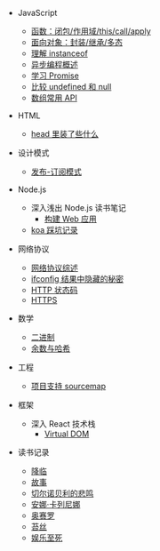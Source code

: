 - JavaScript

  - [函数：闭包/作用域/this/call/apply](js/function.md)
  - [面向对象：封装/继承/多态](js/OOP.md)
  - [理解 instanceof](js/instanceof.md)
  - [异步编程概述](js/async.md)
  - [学习 Promise](js/promise.md)
  - [比较 undefined 和 null](js/undefined.md)
  - [数组常用 API](js/array)

- HTML

  - [head 里装了些什么](html/head.md)

- 设计模式

  - [发布-订阅模式](pattern/publish.md)

- Node.js

  - 深入浅出 Node.js 读书笔记
    - [构建 Web 应用](node/book/web.md)
  - [koa 踩坑记录](node/koa/tips.md)

- 网络协议

  - [网络协议综述](network/basic.md)
  - [ifconfig 结果中隐藏的秘密](network/ifconfig.md)
  - [HTTP 状态码](network/http/code.md)
  - [HTTPS](network/http/https.md)

- 数学

  - [二进制](math/binary.md)
  - [余数与哈希](math/mod.md)

- 工程

  - [项目支持 sourcemap](project/sourcemap.md)

- 框架

  - 深入 React 技术栈
    - [Virtual DOM](react/virtualDOM.md)

- 读书记录
  - [降临](read/arrival.md)
  - [故事](read/story.md)
  - [切尔诺贝利的悲鸣](read/voices.md)
  - [安娜·卡列尼娜](read/anna.md)
  - [奥赛罗](read/othello.md)
  - [苔丝](read/tess.md)
  - [娱乐至死](read/death.md)

